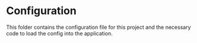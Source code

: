 # Configuration

This folder contains the configuration file for this project and the necessary code to load the config into the application.
